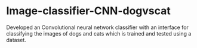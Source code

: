 # Image-classifier-CNN-dogvscat
Developed an Convolutional neural network classifier with an interface for classifying the images of dogs and cats which is trained and tested using a dataset.
